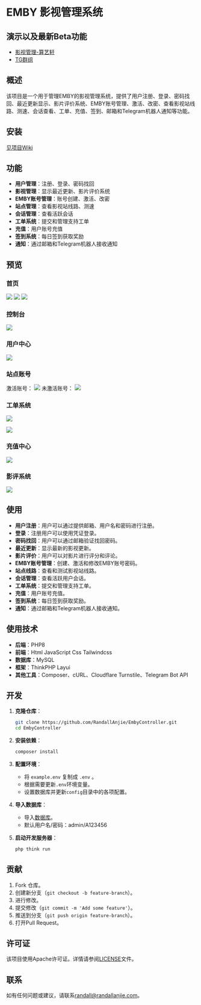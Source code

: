 # EMBY 影视管理系统

## 演示以及最新Beta功能

- [影视管理-算艺轩](https://randallanjie.com/media)
- [TG群组](https://t.me/randall_home)

## 概述

该项目是一个用于管理EMBY的影视管理系统，提供了用户注册、登录、密码找回、最近更新显示、影片评价系统、EMBY账号管理、激活、改密、查看影视站线路、测速、会话查看、工单、充值、签到、邮箱和Telegram机器人通知等功能。

## 安装

[见项目Wiki](https://github.com/pjy02/EmbyController/wiki)


## 功能

- **用户管理**：注册、登录、密码找回
- **影视管理**：显示最近更新、影片评价系统
- **EMBY账号管理**：账号创建、激活、改密
- **站点管理**：查看影视站线路、测速
- **会话管理**：查看活跃会话
- **工单系统**：提交和管理支持工单
- **充值**：用户账号充值
- **签到系统**：每日签到获取奖励
- **通知**：通过邮箱和Telegram机器人接收通知

## 预览

### 首页

![](image/index1.png)
![](image/index2.png)
![](image/index3.png)

### 控制台

![](image/dashboard.png)

### 用户中心

![](image/user-config.png)

### 站点账号

激活账号：
![](image/account-active.png)
未激活账号：
![](image/account-inactive.png)

### 工单系统

![](image/request-list.png)

![](image/request-detail.png)

### 充值中心

![](image/finace-pay.png)

### 影评系统

![](image/comment-detail.png)

## 使用

- **用户注册**：用户可以通过提供邮箱、用户名和密码进行注册。
- **登录**：注册用户可以使用凭证登录。
- **密码找回**：用户可以通过邮箱验证找回密码。
- **最近更新**：显示最新的影视更新。
- **影片评价**：用户可以对影片进行评分和评论。
- **EMBY账号管理**：创建、激活和修改EMBY账号密码。
- **站点线路**：查看和测试影视站线路。
- **会话管理**：查看活跃用户会话。
- **工单系统**：提交和管理支持工单。
- **充值**：用户账号充值。
- **签到系统**：每日签到获取奖励。
- **通知**：通过邮箱和Telegram机器人接收通知。

## 使用技术

- **后端**：PHP8
- **前端**：Html JavaScript Css Tailwindcss
- **数据库**：MySQL
- **框架**：ThinkPHP Layui
- **其他工具**：Composer、cURL、Cloudflare Turnstile、Telegram Bot API


## 开发

1. **克隆仓库**：
    ```sh
    git clone https://github.com/RandallAnjie/EmbyController.git
    cd EmbyController
    ```

2. **安装依赖**：
    ```sh
    composer install
    ```

3. **配置环境**：
   - 将 `example.env` 复制成 `.env` 。
   - 根据需要更新`.env`环境变量。
   - 设置数据库并更新`config`目录中的各项配置。

4. **导入数据库**：
   - 导入[数据库](demomedia_2025-02-14.sql)。
   - 默认用户名/密码：admin/A123456

5. **启动开发服务器**：
    ```sh
    php think run
    ```

## 贡献

1. Fork 仓库。
2. 创建新分支（`git checkout -b feature-branch`）。
3. 进行修改。
4. 提交修改（`git commit -m 'Add some feature'`）。
5. 推送到分支（`git push origin feature-branch`）。
6. 打开Pull Request。

## 许可证

该项目使用Apache许可证。详情请参阅[LICENSE](LICENSE)文件。

## 联系

如有任何问题或建议，请联系[randall@randallanjie.com](mailto:randall@randallanjie.com)。
